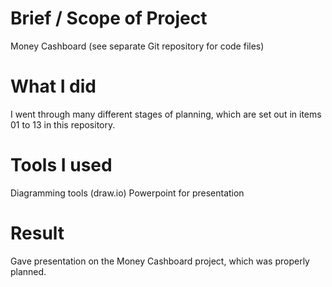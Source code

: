# Brief / Scope of Project
Money Cashboard (see separate Git repository for code files)

# What I did
I went through many different stages of planning, which are set out in items 01 to 13 in this repository.

# Tools I used
Diagramming tools (draw.io)
Powerpoint for presentation

# Result
Gave presentation on the Money Cashboard project, which was properly planned.
